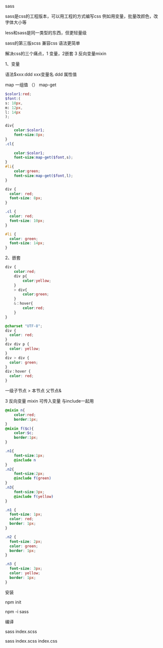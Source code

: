 sass

sass是css的工程版本，可以用工程的方式编写css  例如用变量，批量改颜色，改字体大小等

less和sass是同一类型的东西，但更轻量级

sass的第三版scss 兼容css 语法更简单

解决css的三个痛点，1 变量，2嵌套 3 反向变量mixin

1、变量 

语法$xxx:ddd   xxx变量名  ddd 属性值

map 一组值 （）  map-get

```scss
$color1:red;
$font:(
s: 10px,
m: 12px,
l: 14px
);

div{
    color:$color1;
    font-size:8px;
}
.cl{
    
    color:$color1;
    font-size:map-get($font,s);
}
#li{
    color:green;
    font-size:map-get($font,l);
}
```

 ```css
 div {
   color: red;
   font-size: 8px;
 }
 
 .cl {
   color: red;
   font-size: 10px;
 }
 
 #li {
   color: green;
   font-size: 14px;
 }
 
 ```

2、嵌套

```scss
div {
    color:red;
    div p{
        color:yellow;
    }
    > div{
        color:green;
    }
    &：hover{
        color:red;
    }
}
```

```css
@charset "UTF-8";
div {
  color: red;
}
div div p {
  color: yellow;
}
div > div {
  color: green;
}
div：hover {
  color: red;
}

```

一级子节点 >    本节点  父节点&

3 反向变量  mixin  可传入变量  与include一起用

```scss
@mixin n{
    color:red;
    border:1px;
}
@mixin f($c){
    color:$c;
    border:1px;
}

.n1{
    font-size:1px;
    @include n
}
.n2{
    font-size:2px;
    @include f(green)
}
.n3{
    font-size:3px;
    @include f(yellow)
}
```

```css
.n1 {
  font-size: 1px;
  color: red;
  border: 1px;
}

.n2 {
  font-size: 2px;
  color: green;
  border: 1px;
}

.n3 {
  font-size: 3px;
  color: yellow;
  border: 1px;
}

```



安装

npm init

npm -i sass

编译

sass index.scss

sass index.scss index.css



